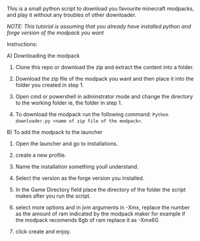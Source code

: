 This is a small python script to download you favourite minecraft modpacks, and play it without any troubles of other downloader.

*NOTE: This tutorial is assuming that you already have installed python and forge version of the modpack you want*

Instructions:

A) Downloading the modpack
    
   1) Clone this repo or download the zip and extract the content into a folder.

   2) Download the zip file of the modpack you want and then place it into the folder you created in step 1.

   3) Open cmd or powershell in adminstrator mode and change the directory to the working folder ie, the folder in step 1.

   4)  To download the modpack run the following command: `Python downloader.py <name of zip file of the modpack>`.

B) To add the modpack to the launcher

   1) Open the launcher and go to installations.
    
   2) create a new profile.
    
   3) Name the installation something youll understand.
    
   4) Select the version as the forge version you installed.
    
   5) In the Game Directory field place the directory of the folder the script makes after you run the script. 
    
   6) select more options and in jvm arguments in -Xmx, replace the number as the amount of ram indicated by the modpack maker for example  if the modpack recomends 6gb of ram replace it as -Xmx6G
    
   7) click create and enjoy.
